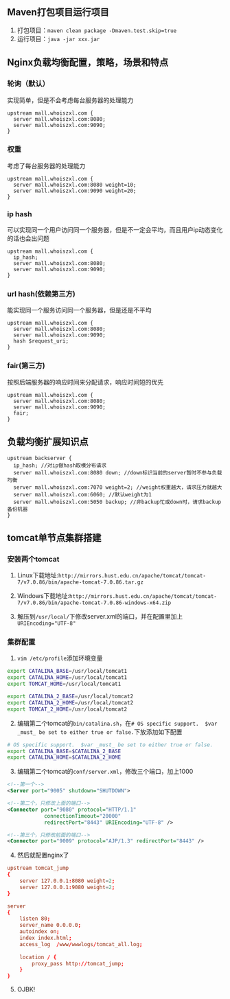 ## Maven打包项目运行项目
1. 打包项目：`maven clean package -Dmaven.test.skip=true`
2. 运行项目：`java -jar xxx.jar`

## Nginx负载均衡配置，策略，场景和特点

### 轮询（默认）
实现简单，但是不会考虑每台服务器的处理能力
```nginx
upstream mall.whoiszxl.com {
  server mall.whoiszxl.com:8080;
  server mall.whoiszxl.com:9090;
} 
```

### 权重
考虑了每台服务器的处理能力
```nginx
upstream mall.whoiszxl.com {
  server mall.whoiszxl.com:8080 weight=10;
  server mall.whoiszxl.com:9090 weight=20;
} 
```

### ip hash
可以实现同一个用户访问同一个服务器，但是不一定会平均，而且用户ip动态变化的话也会出问题
```nginx
upstream mall.whoiszxl.com {
  ip_hash;
  server mall.whoiszxl.com:8080;
  server mall.whoiszxl.com:9090;
} 
```

### url hash(依赖第三方)
能实现同一个服务访问同一个服务器，但是还是不平均
```nginx
upstream mall.whoiszxl.com {
  server mall.whoiszxl.com:8080;
  server mall.whoiszxl.com:9090;
  hash $request_uri;
} 
```

### fair(第三方)
按照后端服务器的响应时间来分配请求，响应时间短的优先
```nginx
upstream mall.whoiszxl.com {
  server mall.whoiszxl.com:8080;
  server mall.whoiszxl.com:9090;
  fair;
} 
```

## 负载均衡扩展知识点
```nginx
upstream backserver {
  ip_hash; //对ip做hash取模分布请求
  server mall.whoiszxl.com:8080 down; //down标识当前的server暂时不参与负载均衡
  server mall.whoiszxl.com:7070 weight=2; //weight权重越大，请求压力就越大
  server mall.whoiszxl.com:6060; //默认weight为1
  server mall.whoiszxl.com:5050 backup; //非backup忙或down时，请求backup备份机器
}
```

## tomcat单节点集群搭建

### 安装两个tomcat
1. Linux下载地址:`http://mirrors.hust.edu.cn/apache/tomcat/tomcat-7/v7.0.86/bin/apache-tomcat-7.0.86.tar.gz`
2. Windows下载地址:`http://mirrors.hust.edu.cn/apache/tomcat/tomcat-7/v7.0.86/bin/apache-tomcat-7.0.86-windows-x64.zip`

3. 解压到`/usr/local/`下修改server.xml的端口，并在配置里加上`URIEncoding="UTF-8"`

### 集群配置
1. `vim /etc/profile`添加环境变量
```sh
export CATALINA_BASE=/usr/local/tomcat1
export CATALINA_HOME=/usr/local/tomcat1
export TOMCAT_HOME=/usr/local/tomcat1

export CATALINA_2_BASE=/usr/local/tomcat2
export CATALINA_2_HOME=/usr/local/tomcat2
export TOMCAT_2_HOME=/usr/local/tomcat2
```
2. 编辑第二个tomcat的`bin/catalina.sh`，在`# OS specific support.  $var _must_ be set to either true or false.`下放添加如下配置
```sh
# OS specific support.  $var _must_ be set to either true or false.
export CATALINA_BASE=$CATALINA_2_BASE
export CATALINA_HOME=$CATALINA_2_HOME
```

3. 编辑第二个tomcat的`conf/server.xml`，修改三个端口，加上1000
```xml
<!--第一个-->
<Server port="9005" shutdown="SHUTDOWN">

<!--第二个，只修改上面的端口-->
<Connector port="9080" protocol="HTTP/1.1"
            connectionTimeout="20000"
            redirectPort="8443" URIEncoding="UTF-8" />

<!--第三个，只修改前面的端口-->
<Connector port="9009" protocol="AJP/1.3" redirectPort="8443" />
```
4. 然后就配置nginx了
```conf
upstream tomcat_jump
{
	server 127.0.0.1:8080 weight=2;
    server 127.0.0.1:9080 weight=2;
}

server
{
    listen 80;
    server_name 0.0.0.0;
    autoindex on;
    index index.html;
    access_log  /www/wwwlogs/tomcat_all.log;
    
    location / {
    	proxy_pass http://tomcat_jump;
    }
}
```

5. OJBK!